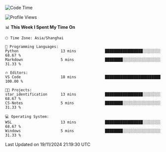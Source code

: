 <!--START_SECTION:waka-->
![Code Time](http://img.shields.io/badge/Code%20Time-2%2C129%20hrs%208%20mins-blue)

![Profile Views](http://img.shields.io/badge/Profile%20Views-6-blue)

📊 **This Week I Spent My Time On** 

```text
🕑︎ Time Zone: Asia/Shanghai

💬 Programming Languages: 
Python                   13 mins             █████████████████░░░░░░░░   68.67 % 
Markdown                 5 mins              ████████░░░░░░░░░░░░░░░░░   31.33 % 

🔥 Editors: 
VS Code                  18 mins             █████████████████████████   100.00 % 

🐱‍💻 Projects: 
star_identification      13 mins             █████████████████░░░░░░░░   68.67 % 
CS-Notes                 5 mins              ████████░░░░░░░░░░░░░░░░░   31.33 % 

💻 Operating System: 
WSL                      13 mins             █████████████████░░░░░░░░   68.67 % 
Windows                  5 mins              ████████░░░░░░░░░░░░░░░░░   31.33 % 
```


 Last Updated on 19/11/2024 21:19:30 UTC
<!--END_SECTION:waka-->